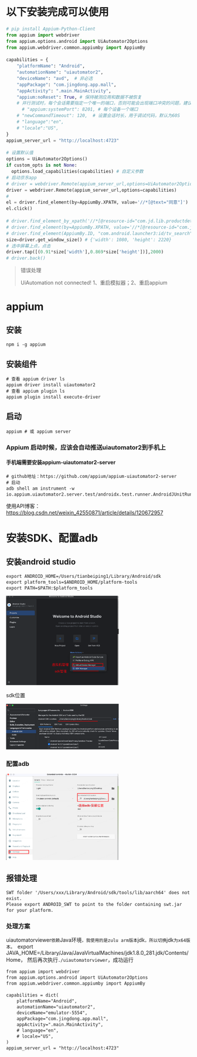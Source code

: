# 以下安装完成可以使用

```python
# pip install Appium-Python-Client
from appium import webdriver
from appium.options.android import UiAutomator2Options
from appium.webdriver.common.appiumby import AppiumBy

capabilities = {
    "platformName": "Android",
    "automationName": "uiautomator2",
    "deviceName": "avd",  # 非必选
    "appPackage": "com.jingdong.app.mall",
    "appActivity": ".main.MainActivity",
    "appium:noReset": True, # 保持被测应用和数据不被恢复
  	# 并行测试时，每个会话需要指定一个唯一的端口，否则可能会出现端口冲突的问题，建议每个会话都分配一个单独的端口。
	  # "appium:systemPort": 8201, # 每个设备一个端口
  	# "newCommandTimeout": 120,  # 设置会话时长，用于调试代码，默认为60S
    # "language":"en",
    # "locale":"US",
}
appium_server_url = "http://localhost:4723"

# 设置默认值
options = UiAutomator2Options()
if custom_opts is not None:
  options.load_capabilities(capabilities) # 自定义参数
# 启动京东app
# driver = webdriver.Remote(appium_server_url,options=UiAutomator2Options().load_capabilities(capabilities))
driver = webdriver.Remote(appium_server_url,options=capabilities)
# 
el = driver.find_element(by=AppiumBy.XPATH, value='//*[@text="同意"]')
el.click()

# driver.find_element_by_xpath('//*[@resource-id="com.jd.lib.productdetail.feature:id/a0n"]').click()
# driver.find_element(by=AppiumBy.XPATH, value='//*[@resource-id="com.jingdong.app.mall:id/d9y"]').click()
# driver.find_element(AppiumBy.ID, "com.android.launcher3:id/tv_search")
size=driver.get_window_size() # {'width': 1080, 'height': 2220}
# 选中屏幕上点，点击
driver.tap([(0.91*size['width'],0.869*size['height'])],2000)
# driver.back()
```

>  错误处理
>
> UiAutomation not connected!   1、重启模拟器；2、重启appium

# appium

## 安装

```shell
npm i -g appium
```

## 安装组件

```shell
# 查看 appium driver ls
appium driver install uiautomator2
# 查看 appium plugin ls
appium plugin install execute-driver
```

## 启动

```shell
appium # 或 appium server
```

### Appium 启动时候，应该会自动推送uiautomator2到手机上

#### 手机端需要安装appium-uiautomator2-server

```shell
# github地址：https://github.com/appium/appium-uiautomator2-server
# 启动
adb shell am instrument -w io.appium.uiautomator2.server.test/androidx.test.runner.AndroidJUnitRunner
```

使用API博客：https://blog.csdn.net/weixin_42550871/article/details/120672957

# 安装SDK、配置adb

## 安装android studio

```shell
export ANDROID_HOME=/Users/tianbeiping1/Library/Android/sdk
export platform_tools=$ANDROID_HOME/platform-tools
export PATH=$PATH:$platform_tools
```

<img src="imgs/base_user/image-20240131113856258.png" alt="image-20240131113856258" style="zoom:30%;" />

sdk位置

<img src="imgs/base_user/image-20240131113941794.png" alt="image-20240131113941794" style="zoom:30%;" />

### 配置adb

<img src="imgs/base_user/image-20240131114034160.png" alt="image-20240131114034160" style="zoom:30%;" />

## 报错处理

```
SWT folder '/Users/xxx/Library/Android/sdk/tools/lib/aarch64' does not exist.
Please export ANDROID_SWT to point to the folder containing swt.jar for your platform.
```

### 处理方案

uiautomatorviewer`依赖`Java环境`，我使用的是zulu arm版本`jdk`，所以切换`jdk`为x64版本。 `export JAVA_HOME=/Library/Java/JavaVirtualMachines/jdk1.8.0_281.jdk/Contents/Home， 然后再次执行`./uiautomatorviewer`，成功运行





```
from appium import webdriver
from appium.options.android import UiAutomator2Options
from appium.webdriver.common.appiumby import AppiumBy

capabilities = dict(
    platformName="Android",
    automationName="uiautomator2",
    deviceName="emulator-5554",
    appPackage="com.jingdong.app.mall",
    appActivity=".main.MainActivity",
    # language="en",
    # locale="US",
)
appium_server_url = "http://localhost:4723"
```

